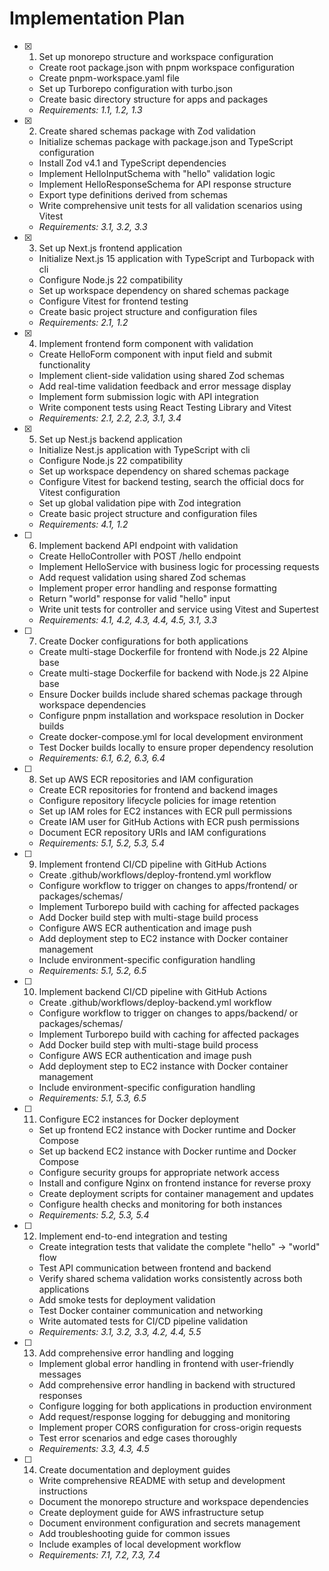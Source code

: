 # Implementation Plan

- [x] 1. Set up monorepo structure and workspace configuration

  - Create root package.json with pnpm workspace configuration
  - Create pnpm-workspace.yaml file
  - Set up Turborepo configuration with turbo.json
  - Create basic directory structure for apps and packages
  - _Requirements: 1.1, 1.2, 1.3_

- [x] 2. Create shared schemas package with Zod validation

  - Initialize schemas package with package.json and TypeScript configuration
  - Install Zod v4.1 and TypeScript dependencies
  - Implement HelloInputSchema with "hello" validation logic
  - Implement HelloResponseSchema for API response structure
  - Export type definitions derived from schemas
  - Write comprehensive unit tests for all validation scenarios using Vitest
  - _Requirements: 3.1, 3.2, 3.3_

- [x] 3. Set up Next.js frontend application

  - Initialize Next.js 15 application with TypeScript and Turbopack with cli
  - Configure Node.js 22 compatibility
  - Set up workspace dependency on shared schemas package
  - Configure Vitest for frontend testing
  - Create basic project structure and configuration files
  - _Requirements: 2.1, 1.2_

- [x] 4. Implement frontend form component with validation

  - Create HelloForm component with input field and submit functionality
  - Implement client-side validation using shared Zod schemas
  - Add real-time validation feedback and error message display
  - Implement form submission logic with API integration
  - Write component tests using React Testing Library and Vitest
  - _Requirements: 2.1, 2.2, 2.3, 3.1, 3.4_

- [x] 5. Set up Nest.js backend application

  - Initialize Nest.js application with TypeScript with cli
  - Configure Node.js 22 compatibility
  - Set up workspace dependency on shared schemas package
  - Configure Vitest for backend testing, search the official docs for Vitest configuration
  - Set up global validation pipe with Zod integration
  - Create basic project structure and configuration files
  - _Requirements: 4.1, 1.2_

- [ ] 6. Implement backend API endpoint with validation

  - Create HelloController with POST /hello endpoint
  - Implement HelloService with business logic for processing requests
  - Add request validation using shared Zod schemas
  - Implement proper error handling and response formatting
  - Return "world" response for valid "hello" input
  - Write unit tests for controller and service using Vitest and Supertest
  - _Requirements: 4.1, 4.2, 4.3, 4.4, 4.5, 3.1, 3.3_

- [ ] 7. Create Docker configurations for both applications

  - Create multi-stage Dockerfile for frontend with Node.js 22 Alpine base
  - Create multi-stage Dockerfile for backend with Node.js 22 Alpine base
  - Ensure Docker builds include shared schemas package through workspace dependencies
  - Configure pnpm installation and workspace resolution in Docker builds
  - Create docker-compose.yml for local development environment
  - Test Docker builds locally to ensure proper dependency resolution
  - _Requirements: 6.1, 6.2, 6.3, 6.4_

- [ ] 8. Set up AWS ECR repositories and IAM configuration

  - Create ECR repositories for frontend and backend images
  - Configure repository lifecycle policies for image retention
  - Set up IAM roles for EC2 instances with ECR pull permissions
  - Create IAM user for GitHub Actions with ECR push permissions
  - Document ECR repository URIs and IAM configurations
  - _Requirements: 5.1, 5.2, 5.3, 5.4_

- [ ] 9. Implement frontend CI/CD pipeline with GitHub Actions

  - Create .github/workflows/deploy-frontend.yml workflow
  - Configure workflow to trigger on changes to apps/frontend/ or packages/schemas/
  - Implement Turborepo build with caching for affected packages
  - Add Docker build step with multi-stage build process
  - Configure AWS ECR authentication and image push
  - Add deployment step to EC2 instance with Docker container management
  - Include environment-specific configuration handling
  - _Requirements: 5.1, 5.2, 6.5_

- [ ] 10. Implement backend CI/CD pipeline with GitHub Actions

  - Create .github/workflows/deploy-backend.yml workflow
  - Configure workflow to trigger on changes to apps/backend/ or packages/schemas/
  - Implement Turborepo build with caching for affected packages
  - Add Docker build step with multi-stage build process
  - Configure AWS ECR authentication and image push
  - Add deployment step to EC2 instance with Docker container management
  - Include environment-specific configuration handling
  - _Requirements: 5.1, 5.3, 6.5_

- [ ] 11. Configure EC2 instances for Docker deployment

  - Set up frontend EC2 instance with Docker runtime and Docker Compose
  - Set up backend EC2 instance with Docker runtime and Docker Compose
  - Configure security groups for appropriate network access
  - Install and configure Nginx on frontend instance for reverse proxy
  - Create deployment scripts for container management and updates
  - Configure health checks and monitoring for both instances
  - _Requirements: 5.2, 5.3, 5.4_

- [ ] 12. Implement end-to-end integration and testing

  - Create integration tests that validate the complete "hello" -> "world" flow
  - Test API communication between frontend and backend
  - Verify shared schema validation works consistently across both applications
  - Add smoke tests for deployment validation
  - Test Docker container communication and networking
  - Write automated tests for CI/CD pipeline validation
  - _Requirements: 3.1, 3.2, 3.3, 4.2, 4.4, 5.5_

- [ ] 13. Add comprehensive error handling and logging

  - Implement global error handling in frontend with user-friendly messages
  - Add comprehensive error handling in backend with structured responses
  - Configure logging for both applications in production environment
  - Add request/response logging for debugging and monitoring
  - Implement proper CORS configuration for cross-origin requests
  - Test error scenarios and edge cases thoroughly
  - _Requirements: 3.3, 4.3, 4.5_

- [ ] 14. Create documentation and deployment guides
  - Write comprehensive README with setup and development instructions
  - Document the monorepo structure and workspace dependencies
  - Create deployment guide for AWS infrastructure setup
  - Document environment configuration and secrets management
  - Add troubleshooting guide for common issues
  - Include examples of local development workflow
  - _Requirements: 7.1, 7.2, 7.3, 7.4_
